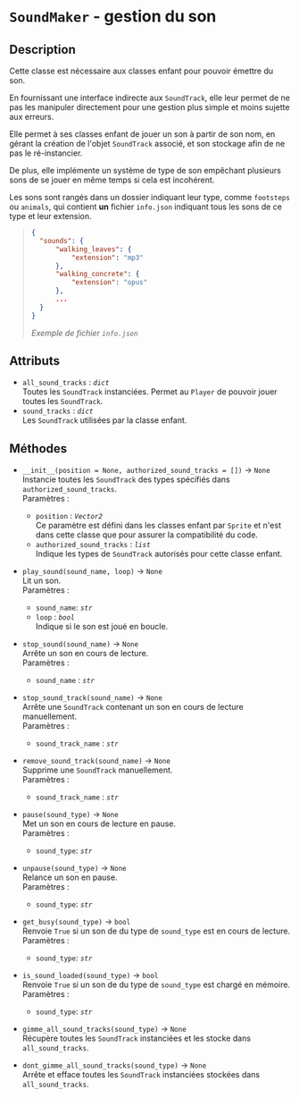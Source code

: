 # `SoundMaker` - gestion du son
## Description
Cette classe est nécessaire aux classes enfant pour pouvoir émettre du son.

En fournissant une interface indirecte aux `SoundTrack`, elle leur permet de ne pas les manipuler directement pour une gestion plus simple et moins sujette aux erreurs. 

Elle permet à ses classes enfant de jouer un son à partir de son nom, en gérant la création de l'objet `SoundTrack` associé, et son stockage afin de ne pas le ré-instancier. 

De plus, elle implémente un système de type de son empêchant plusieurs sons de se jouer en même temps si cela est incohérent. 

Les sons sont rangés dans un dossier indiquant leur type, comme `footsteps` ou `animals`, qui contient **un** fichier `info.json` indiquant tous les sons de ce type et leur extension. 
>```json
>{
>	"sounds": {
>		"walking_leaves": {
>			"extension": "mp3"
>		},
>		"walking_concrete": {
>			"extension": "opus"
>		},
>		...
>	}
>}
>```
>*Exemple de fichier `info.json`*

## Attributs
- `all_sound_tracks` : *`dict`* \
  Toutes les `SoundTrack` instanciées. Permet au `Player` de pouvoir jouer toutes les `SoundTrack`.
- `sound_tracks` : *`dict`* \
  Les `SoundTrack` utilisées par la classe enfant. 

## Méthodes
- `__init__(position = None, authorized_sound_tracks = [])` &rarr; `None` \
  Instancie toutes les `SoundTrack` des types spécifiés dans `authorized_sound_tracks`. \
  Paramètres :
  * `position` : *`Vector2`* \
    Ce paramètre est défini dans les classes enfant par `Sprite` et n'est dans cette classe que pour assurer la compatibilité du code.
  * `authorized_sound_tracks` : *`list`* \
    Indique les types de `SoundTrack` autorisés pour cette classe enfant.

- `play_sound(sound_name, loop)` &rarr; `None` \
  Lit un son. \
  Paramètres : 
  * `sound_name`: *`str`* 
  * `loop` : *`bool`* \
    Indique si le son est joué en boucle.

- `stop_sound(sound_name)` &rarr; `None` \
  Arrête un son en cours de lecture. \
  Paramètres :
  * `sound_name` : *`str`*

- `stop_sound_track(sound_name)` &rarr; `None` \
  Arrête une `SoundTrack` contenant un son en cours de lecture manuellement. \
  Paramètres :
  * `sound_track_name` : *`str`*

- `remove_sound_track(sound_name)` &rarr; `None` \
  Supprime une `SoundTrack` manuellement. \
  Paramètres :
  * `sound_track_name` : *`str`*

- `pause(sound_type)` &rarr; `None` \
  Met un son en cours de lecture en pause. \
  Paramètres : 
  * `sound_type`: *`str`*

- `unpause(sound_type)` &rarr; `None` \
  Relance un son en pause. \
  Paramètres : 
  * `sound_type`: *`str`*

- `get_busy(sound_type)` &rarr; `bool` \
  Renvoie `True` si un son de du type de `sound_type` est en cours de lecture. \
  Paramètres : 
  * `sound_type`: *`str`*

- `is_sound_loaded(sound_type)` &rarr; `bool` \
  Renvoie `True` si un son de du type de `sound_type` est chargé en mémoire. \
  Paramètres : 
  * `sound_type`: *`str`*

- `gimme_all_sound_tracks(sound_type)` &rarr; `None` \
  Récupère toutes les `SoundTrack` instanciées et les stocke dans `all_sound_tracks`.

- `dont_gimme_all_sound_tracks(sound_type)` &rarr; `None` \
  Arrête et efface toutes les `SoundTrack` instanciées stockées dans `all_sound_tracks`.
